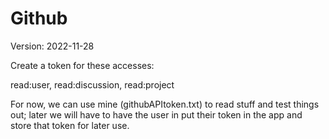 # Github

Version: 2022-11-28

Create a token for these accesses:

read:user, read:discussion, read:project

For now, we can use mine (githubAPItoken.txt) to read stuff and test things out;
later we will have to have the user in put their token in the app
and store that token for later use.